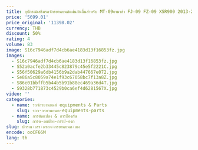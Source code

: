 ```yaml
---
title: อุปกรณ์เสริมรถจักรยานยนต์แผ่นกันลื่นสำหรับ MT-09ยามาฮ่า FJ-09 FZ-09 XSR900 2013-2021 FJ09 MT09 FZ09 XSR900 FJ 09
price: '5699.01'
price_original: '11398.02'
currency: THB
discount: 50%
rating: 4
volume: 83
image: S16c7946adf7d4cb6ae4183d13f16853fz.jpg
images:
  - S16c7946adf7d4cb6ae4183d13f16853fz.jpg
  - S52a0acfe2b33445c823879c45e5f2221C.jpg
  - S56f50629a6db4156b9a2dab447667e072.jpg
  - Se86a5c8059a74e1f93c67058bc7f13a8Z.jpg
  - S86e01bbffb5b44b5b91b88ec469a36d4T.jpg
  - S9328b771873c4529b0ca6ef4d6281567X.jpg
video: ''
categories:
  - name: รถจักรยานยนต์ equipments & Parts
    slug: รถจ-กรยานยนต-equipments-parts
  - name: การดัดแปลง & การป้องกัน
    slug: การด-ดแปลง-การป-องก
slug: ปกรณ-เสร-มรถจ-กรยานยนต-แผ
encode: ooCF66M
lang: th
---
```

  